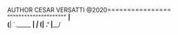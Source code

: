 AUTHOR CESAR VERSATTI
@2020================
"""""""""""""""""""""
 ____|    \
(____|     `._____
 ____|       _|___
(____|     .'
     |____/